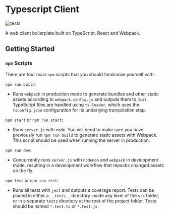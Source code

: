 # Typescript Client

![tests](https://github.com/alexmirrington/typescript-client/workflows/tests/badge.svg)

A web client boilerplate built on TypeScript, React and Webpack.

## Getting Started

### `npm` Scripts

There are four main `npm` scripts that you should familiarise yourself with:

`npm run build`:

- Runs `webpack` in production mode to generate bundles and other static assets according to `webpack.config.js` and outputs them to `dist`. TypeScript files are handled using `ts-loader`, which uses the `tsconfig.json` configuration for its underlying transpilation step.

`npm start` or `npm run start`:

- Runs `server.js` with `node`. You will need to make sure you have previously run `npm run build` to generate static assets with Webpack. This script should be used when running the server in production.

`npm run dev`:

- Concurrently runs `server.js` with `nodemon` and `webpack` in development mode, resulting in a development workflow that repacks changed assets on the fly.

`npm test` or `npm run test`:

- Runs all tests with `jest` and outputs a coverage report. Tests can be placed in either a `__tests__` directory inside any level of the `src` folder, or in a separate `tests` directory at the root of the project folder. Tests should be named `*.test.ts` or `*.test.js`.
